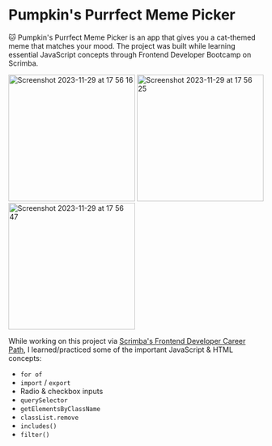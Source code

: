 # Pumpkin's Purrfect Meme Picker

🐱 Pumpkin's Purrfect Meme Picker is an app that gives you a cat-themed meme that matches your mood. The project was built while learning essential JavaScript concepts through Frontend Developer Bootcamp on Scrimba.

<img width="250" alt="Screenshot 2023-11-29 at 17 56 16" src="https://github.com/lucieyarish/meme-picker/assets/79669599/913a6537-1124-407e-a38d-8357f073403c">
<img width="250" alt="Screenshot 2023-11-29 at 17 56 25" src="https://github.com/lucieyarish/meme-picker/assets/79669599/5c51c41e-0871-4d8b-b2d6-daa071097de4">
<img width="250" alt="Screenshot 2023-11-29 at 17 56 47" src="https://github.com/lucieyarish/meme-picker/assets/79669599/c71dfd83-0f53-4930-bf07-788c6f43d38d">

While working on this project via [Scrimba's Frontend Developer Career Path](https://scrimba.com/learn/frontend), I learned/practiced some of the important JavaScript & HTML concepts:

- `for of`
- `import` / `export`
- Radio & checkbox inputs
- `querySelector`
- `getElementsByClassName`
- `classList.remove`
- `includes()`
- `filter()`
